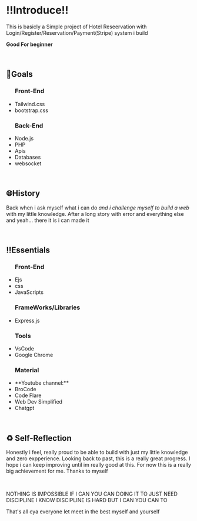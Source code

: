 <h1>‼️Introduce‼️</h1>
<p>This is basicly a Simple project of Hotel Reseervation with Login/Register/Reservation/Payment(Stripe) system i build</p>
<p><b>Good For beginner</b></p>
<br>

<h2>🎯Goals</h2>
<ul>
    <h3>Front-End</h3>
      <li>Tailwind.css</li>
      <li>bootstrap.css</li>
    <h3>Back-End</h3>
      <li>Node.js</li>
      <li>PHP</li>
      <li>Apis</li>
      <li>Databases</li>
      <li>websocket</li>
</ul>
<br>

<h2>🌐History</h2>
  <p>Back when i ask myself what i can do <i>and i challenge myself to build a web</i> with my little knowledge. After a long story with error and everything else and yeah... there it is i can made it</p>
<br>

<h2>‼️Essentials</h2>
<ul>
    <h3>Front-End</h3>
      <li>Ejs</li>
      <li>css</li>
      <li>JavaScripts</li>
    <h3>FrameWorks/Libraries</h3>
      <li>Express.js</li>
    <h3>Tools</h3>
      <li>VsCode</li>
      <li>Google Chrome</li>
    <h3>Material</h3>
      <li>**Youtube channel:**</li>
      <li>BroCode</li>
      <li>Code Flare</li>
      <li>Web Dev Simplified</li>
      <li>Chatgpt</li>
</ul>
<br>

<h2>♻️ Self-Reflection</h2>
<p>Honestly i feel, really proud to be able to build with just my little knowledge and zero expperience. Looking back to past, this is a really great progress. I hope i can keep improving until im really good at this. For now this is a really big achievement for me. Thanks to myself</p><br>
<p>NOTHING IS IMPOSSIBLE IF I CAN YOU CAN DOING IT TO JUST NEED DISCIPLINE I KNOW DISCIPLINE IS HARD BUT I CAN YOU CAN TO</p>
<p>That's all cya everyone let meet in the best myself and yourself</p>

